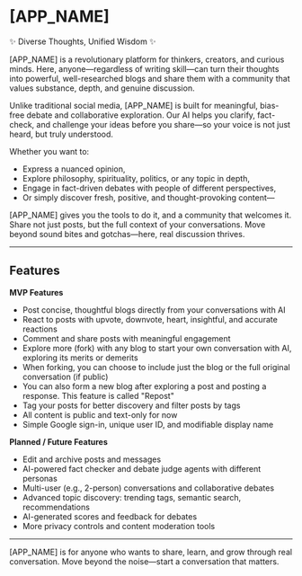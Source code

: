 # [APP_NAME]

✨ Diverse Thoughts, Unified Wisdom ✨

[APP_NAME] is a revolutionary platform for thinkers, creators, and curious minds. Here, anyone—regardless of writing skill—can turn their thoughts into powerful, well-researched blogs and share them with a community that values substance, depth, and genuine discussion.

Unlike traditional social media, [APP_NAME] is built for meaningful, bias-free debate and collaborative exploration. Our AI helps you clarify, fact-check, and challenge your ideas before you share—so your voice is not just heard, but truly understood.

Whether you want to:
- Express a nuanced opinion,
- Explore philosophy, spirituality, politics, or any topic in depth,
- Engage in fact-driven debates with people of different perspectives,
- Or simply discover fresh, positive, and thought-provoking content—

[APP_NAME] gives you the tools to do it, and a community that welcomes it. Share not just posts, but the full context of your conversations. Move beyond sound bites and gotchas—here, real discussion thrives.

---

## Features

**MVP Features**

- Post concise, thoughtful blogs directly from your conversations with AI
- React to posts with upvote, downvote, heart, insightful, and accurate reactions
- Comment and share posts with meaningful engagement
- Explore more (fork) with any blog to start your own conversation with AI, exploring its merits or demerits
- When forking, you can choose to include just the blog or the full original conversation (if public)
- You can also form a new blog after exploring a post and posting a response. This feature is called "Repost"
- Tag your posts for better discovery and filter posts by tags
- All content is public and text-only for now
- Simple Google sign-in, unique user ID, and modifiable display name

**Planned / Future Features**

- Edit and archive posts and messages
- AI-powered fact checker and debate judge agents with different personas
- Multi-user (e.g., 2-person) conversations and collaborative debates
- Advanced topic discovery: trending tags, semantic search, recommendations
- AI-generated scores and feedback for debates
- More privacy controls and content moderation tools

---

[APP_NAME] is for anyone who wants to share, learn, and grow through real conversation. Move beyond the noise—start a conversation that matters.
